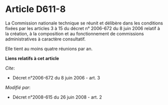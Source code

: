 # Article D611-8

La Commission nationale technique se réunit et délibère dans les conditions fixées par les articles 3 à 15 du décret n°
2006-672 du 8 juin 2006 relatif à la création, à la composition et au fonctionnement de commissions administratives à
caractère consultatif. 

Elle tient au moins quatre réunions par an.

**Liens relatifs à cet article**

_Cite_:

  - Décret n°2006-672 du 8 juin 2006 - art. 3

_Modifié par_:

  - Décret n°2008-615 du 26 juin 2008 - art. 2
